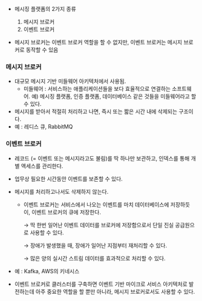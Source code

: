 - 메시징 플랫폼의 2가지 종류
    1. 메시지 브로커
    2. 이벤트 브로커

- 메시지 브로커는 이벤트 브로커 역할을 할 수 없지만, 이벤트 브로커는 메시지 브로커로 동작할 수 있음

### 메시지 브로커

- 대규모 메시지 기반 미들웨어 아키텍처에서 사용됨.
    - 미들웨어 : 서비스하는 애플리케이션들을 보다 효율적으로 연결하는 소프트웨어. 
    예) 메시징 플랫폼, 인증 플랫폼, 데이터베이스 같은 것들을 미들웨어라고 할 수 있다.
- 메시지를 받아서 적절히 처리하고 나면, 즉시 또는 짧은 시간 내에 삭제되는 구조이다.
- 예 : 레디스 큐, RabbitMQ

### 이벤트 브로커

- 레코드 (= 이벤트 또는 메시지라고도 불림)를 딱 하나만 보관하고, 인덱스를 통해 개별 액세스를 관리한다.
- 업무상 필요한 시간동안 이벤트를 보존할 수 있다.
- 메시지를 처리하고나서도 삭제하지 않는다.
    - 이벤트 브로커는 서비스에서 나오는 이벤트를 마치 데이터베이스에 저장하듯이, 이벤트 브로커의 큐에 저장한다.
        
        → 딱 한번 일어난 이벤트 데이터를 브로커에 저장함으로서 단일 진실 공급원으로 사용할 수 있다. 
        
        → 장애가 발생했을 때, 장애가 일어난 지점부터 재처리할 수 있다. 
        
        → 많은 양의 실시간 스트림 데이터를 효과적으로 처리할 수 있다. 
        
- 예 : Kafka, AWS의 키네시스
- 이벤트 브로커로 클러스터를 구축하면 이벤트 기반 마이크로 서비스 아키텍처로 발전하는데 아주 중요한 역할을 할 뿐만 아니라, 메시지 브로커로서도 사용할 수 있다.
